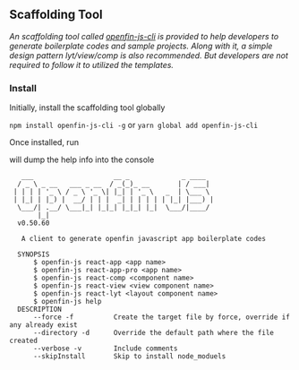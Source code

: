 Scaffolding Tool
----------------
*An scaffolding tool called [openfin-js-cli] is provided to help developers to generate boilerplate codes and sample projects. 
Along with it, a simple design pattern lyt/view/comp is also recommended. But developers are not required to follow it 
to utilized the templates.*


### Install

Initially, install the scaffolding tool globally

`npm install openfin-js-cli -g` or `yarn global add openfin-js-cli`

Once installed, run

will dump the help info into the console

```text
   ___                    __ _             _ ____  
  / _ \ _ __   ___ _ __  / _(_)_ __       | / ___| 
 | | | | '_ \ / _ \ '_ \| |_| | '_ \   _  | \___ \ 
 | |_| | |_) |  __/ | | |  _| | | | | | |_| |___) |
  \___/| .__/ \___|_| |_|_| |_|_| |_|  \___/|____/ 
       |_|                                         
  v0.50.60

   A client to generate openfin javascript app boilerplate codes

  SYNOPSIS
      $ openfin-js react-app <app name>
      $ openfin-js react-app-pro <app name>
      $ openfin-js react-comp <component name>
      $ openfin-js react-view <view component name>
      $ openfin-js react-lyt <layout component name>
      $ openfin-js help
  DESCRIPTION
      --force -f          Create the target file by force, override if any already exist
      --directory -d      Override the default path where the file created
      --verbose -v        Include comments
      --skipInstall       Skip to install node_moduels
```

[openfin-js-cli]: https://www.npmjs.com/package/openfin-js-cli